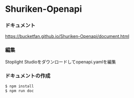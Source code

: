 # Shuriken-Openapi


### ドキュメント
https://bucketfan.github.io/Shuriken-Openapi/document.html

### 編集
Stoplight Studioをダウンロードしてopenapi.yamlを編集

### ドキュメントの作成
```sh
$ npm install
$ npm run doc
```
